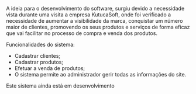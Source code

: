 A ideia para o desenvolvimento do software, surgiu devido a necessidade vista durante uma visita a empresa KutucaSoft, onde foi verificado a necessidade de aumentar a visibilidade da marca, conquistar um número maior de clientes, promovendo os seus produtos e serviços de forma eficaz que vai facilitar no processo de compra e venda dos produtos.

Funcionalidades do sistema:
* Cadastrar clientes;
* Cadastrar produtos;
* Efetuar a venda de produtos;
* O sistema permite ao administrador gerir todas as informações do site.

Este sistema ainda está em desenvolvimento
